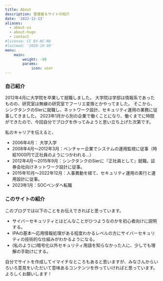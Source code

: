 ```yaml
---
title: About
description: 管理者＆サイトの紹介
date: '2022-12-13'
aliases:
  - about-us
  - about-hugo
  - contact
#license: CC BY-NC-ND
#lastmod: '2020-10-09'
menu:
    main: 
        weight: -90
        params:
            icon: user
---
```


### 自己紹介
2012年4月に大学院を卒業して就職しました。
大学院は学部は情報系であったものの、研究室は無線の研究室でフーリエ変換とかやってました。
そこから、シンクタンクのSIerに就職し、ネットワーク設計、セキュリティ運用の業務に従事してきました。
2023年1月から別の企業で働くことになり、働くまでに時間ができたので、今回自分でブログを作ってみようと思い立ち上げた次第です。


私のキャリアを伝えると、
 -  2006年4月： 大学入学
 -  2008年4月～2012年3月：ベンチャー企業でシステムの運用監視に従事（時給1000円で正社員のようにつかわれる…）
 -  2012年4月～2015年9月：シンクタンクのSierに『正社員として』就職。証券会社向けネットワーク設計に従事。
 -  2015年10月～2022年12月：人事異動を経て、セキュリティ運用の実行と運用設計に従事。
 -  2023年1月：SOCベンダへ転職

### このサイトの紹介
このブログでは以下のことをお伝えできればと思っています。
 -  サイバーセキュリティとはどんなことがひつようなのかを初心者向けに説明する。
 -  IPAの基本～応用情報処理がある程度わかるレベルの方にサイバーセキュリティの技術的な仕組みがわかるようになる。
 -  (私のように)暗号化以外セキュリティ用語を知らなかった人に、少しでも理解の手助けにする。

自分でサイトを作成してイマイチなところもあると思いますが、みなさんからいろいろ意見をいただいて意味あるコンテンツを作っていければと思っています。
よろしくお願いします！
